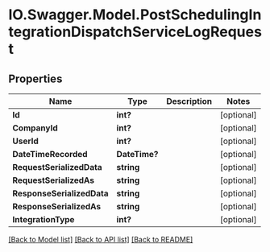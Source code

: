# IO.Swagger.Model.PostSchedulingIntegrationDispatchServiceLogRequest
## Properties

Name | Type | Description | Notes
------------ | ------------- | ------------- | -------------
**Id** | **int?** |  | [optional] 
**CompanyId** | **int?** |  | [optional] 
**UserId** | **int?** |  | [optional] 
**DateTimeRecorded** | **DateTime?** |  | [optional] 
**RequestSerializedData** | **string** |  | [optional] 
**RequestSerializedAs** | **string** |  | [optional] 
**ResponseSerializedData** | **string** |  | [optional] 
**ResponseSerializedAs** | **string** |  | [optional] 
**IntegrationType** | **int?** |  | [optional] 

[[Back to Model list]](../README.md#documentation-for-models) [[Back to API list]](../README.md#documentation-for-api-endpoints) [[Back to README]](../README.md)

